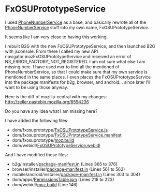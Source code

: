 # FxOSUPrototypeService

I used [PhoneNumberService](http://mxr.mozilla.org/mozilla-central/source/dom/phonenumberutils/PhoneNumberService.js) as a base, and basically rewrote all of the [PhoneNumberService](http://mxr.mozilla.org/mozilla-central/source/dom/phonenumberutils/PhoneNumberService.js) stuff into my own name, FxOSUPrototypeService.

It seems like I am very close to having this working.

I rebuilt B2G with the new FxOSUPrototypeService, and then launched B2G with jsconsole. From there I called my new API navigator.mozFxOSUPrototypeService and received an error of NS_ERROR_FACTORY_NOT_REGISTERED. I am not sure what else I am missing here. I have used mxr to find all the mentioned of PhoneNumberService, so that I could make sure that my own service is mentioned in the same places. I even places the FxOSUPrototypeService into the package manifests for b2g, browser, and android... since later I'll want to be using those anyway.

Here is the diff of mozilla-central with my changes: http://zeller.pastebin.mozilla.org/8554236

Do you have any idea what I am missing here?

I have added the following files:
* dom/fxosuprototype/[FxOSUPrototypeService.js](https://github.com/JohnLZeller/FxOSUPrototypeService/blob/master/dom/fxosuprototype/FxOSUPrototypeService.js)
* dom/fxosuprototype/[FxOSUPrototypeService.manifest](https://github.com/JohnLZeller/FxOSUPrototypeService/blob/master/dom/fxosuprototype/FxOSUPrototypeService.manifest)
* dom/fxosuprototype/[moz.build](https://github.com/JohnLZeller/FxOSUPrototypeService/blob/master/dom/fxosuprototype/moz.build)
* dom/webidl/[FxOSUPrototypeService.webidl](https://github.com/JohnLZeller/FxOSUPrototypeService/blob/master/dom/webidl/FxOSUPrototypeService.webidl)

And I have modified these files:
* b2g/installer/[package-manifest.in](https://github.com/JohnLZeller/FxOSUPrototypeService/blob/master/b2g/installer/package-manifest.in#L366-L367) (Lines 366 to 376)
* browser/installer/[package-manifest.in](https://github.com/JohnLZeller/FxOSUPrototypeService/blob/master/browser/installer/package-manifest.in#L561-L562) (Lines 561 to 562)
* mobile/android/installer/[package-manifest.in](https://github.com/JohnLZeller/FxOSUPrototypeService/blob/master/mobile/android/installer/package-manifest.in#L303-L304) (Lines 303 to 304)
* dom/apps/[PermissionsTable.jsm](https://github.com/JohnLZeller/FxOSUPrototypeService/blob/master/dom/apps/PermissionsTable.jsm#L218-L223) (Lines 218 to 223)
* dom/webidl/[moz.build](https://github.com/JohnLZeller/FxOSUPrototypeService/blob/master/dom/webidl/moz.build#L146) (Line 146)
